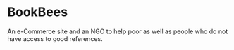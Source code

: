 # BookBees
An e-Commerce site and an NGO to help poor as well as people who do not have access to good references. 
